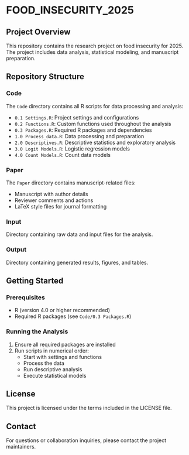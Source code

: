 # FOOD_INSECURITY_2025

## Project Overview
This repository contains the research project on food insecurity for 2025. The project includes data analysis, statistical modeling, and manuscript preparation.

## Repository Structure

### Code
The `Code` directory contains all R scripts for data processing and analysis:
- `0.1 Settings.R`: Project settings and configurations
- `0.2 Functions.R`: Custom functions used throughout the analysis
- `0.3 Packages.R`: Required R packages and dependencies
- `1.0 Process_data.R`: Data processing and preparation
- `2.0 Descriptives.R`: Descriptive statistics and exploratory analysis
- `3.0 Logit Models.R`: Logistic regression models
- `4.0 Count Models.R`: Count data models

### Paper
The `Paper` directory contains manuscript-related files:
- Manuscript with author details
- Reviewer comments and actions
- LaTeX style files for journal formatting

### Input
Directory containing raw data and input files for the analysis.

### Output
Directory containing generated results, figures, and tables.

## Getting Started

### Prerequisites
- R (version 4.0 or higher recommended)
- Required R packages (see `Code/0.3 Packages.R`)

### Running the Analysis
1. Ensure all required packages are installed
2. Run scripts in numerical order:
   - Start with settings and functions
   - Process the data
   - Run descriptive analysis
   - Execute statistical models

## License
This project is licensed under the terms included in the LICENSE file.

## Contact
For questions or collaboration inquiries, please contact the project maintainers.